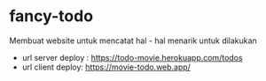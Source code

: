 # fancy-todo
Membuat website untuk mencatat hal - hal menarik untuk dilakukan

- url server deploy : https://todo-movie.herokuapp.com/todos
- url client deploy: https://movie-todo.web.app/
